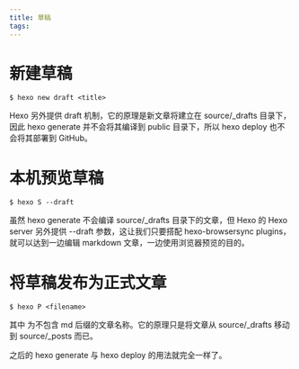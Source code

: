 ```yaml
---
title: 草稿
tags:
---
```


# 新建草稿

`$ hexo new draft <title>`

Hexo 另外提供 draft 机制，它的原理是新文章将建立在 source/\_drafts 目录下，因此 hexo generate 并不会将其编译到 public 目录下，所以 hexo deploy 也不会将其部署到 GitHub。

# 本机预览草稿

`$ hexo S --draft`

虽然 hexo generate 不会编译 source/\_drafts 目录下的文章，但 Hexo 的 Hexo server 另外提供 --draft 参数，这让我们只要搭配 hexo-browsersync plugins，就可以达到一边编辑 markdown 文章，一边使用浏览器预览的目的。

# 将草稿发布为正式文章

`$ hexo P <filename>`

其中 <filename> 为不包含 md 后缀的文章名称。它的原理只是将文章从 source/\_drafts 移动到 source/\_posts 而已。

之后的 hexo generate 与 hexo deploy 的用法就完全一样了。
